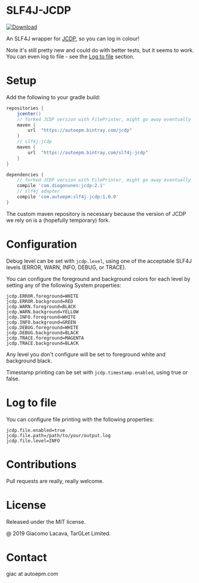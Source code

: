 SLF4J-JCDP
========
[ ![Download](https://api.bintray.com/packages/autoepm/slf4j-jcdp/slf4j-jcdp/images/download.svg?version=1.0.0) ](https://bintray.com/autoepm/slf4j-jcdp/slf4j-jcdp/1.0.0/link)

An SLF4J wrapper for [JCDP](https://github.com/dialex/JCDP), so you can log in colour!

Note it's still pretty new and could do with better tests, but it seems to work.
You can even log to file  - see the [Log to file](#Log-to-file) section.

# Setup

Add the following to your gradle build:
```gradle
repositories {
    jcenter()
    // forked JCDP version with FilePrinter, might go away eventually
    maven {
        url  "https://autoepm.bintray.com/jcdp"
    }
    // slf4j-jcdp 
    maven {
        url  "https://autoepm.bintray.com/slf4j-jcdp"
    }
}

dependencies {
    // forked JCDP version with FilePrinter, might go away eventually
    compile 'com.diogonunes:jcdp:2.1'
    // slf4j adapter
    compile 'com.autoepm:slf4j-jcdp:1.0.0'
}
```

The custom maven repository is necessary because the version of JCDP we
rely on is a (hopefully temporary) fork.

# Configuration

Debug level can be set with `jcdp.level`, using one of the acceptable SLF4J levels 
(ERROR, WARN, INFO, DEBUG, or TRACE).

You can configure the foreground and background colors for each level by 
setting any of the following System properties:

```properties
jcdp.ERROR.foreground=WHITE
jcdp.ERROR.background=RED
jcdp.WARN.foreground=BLACK
jcdp.WARN.background=YELLOW
jcdp.INFO.foreground=WHITE
jcdp.INFO.background=GREEN
jcdp.DEBUG.foreground=WHITE
jcdp.DEBUG.background=BLACK
jcdp.TRACE.foreground=MAGENTA
jcdp.TRACE.background=BLACK
```

Any level you don't configure will be set to foreground white and background black.


Timestamp printing can be set with `jcdp.timestamp.enabled`, using true or false.

# Log to file

You can configure file printing with the following properties:
```properties
jcdp.file.enabled=true
jcdp.file.path=/path/to/your/output.log
jcdp.file.level=INFO
```

# Contributions

Pull requests are really, really welcome.

# License

Released under the MIT license.

@ 2019 Giacomo Lacava, TarGLet Limited.

# Contact
giac at autoepm.com 
